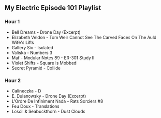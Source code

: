 ## My Electric Episode 101 Playlist

### Hour 1
* Bell Dreams - Drone Day (Excerpt)
* Elizabeth Veldon - Tom Weir Cannot See The Carved Faces On The Auld Wife's Lifts
* Gallery Six - Isolated
* Valiska - Numbers 3
* Maf - Modular Notes 89 - ER-301 Study II
* Violet Shifts - Square Is Mobbed
* Secret Pyramid - Collide

### Hour 2
* Calineczka - D
* E. Dulanowsky - Drone Day (Excerpt)
* L'Ordre De Infiniment Nada - Rats Sorciers #8
* Feu Doux - Translations
* Loscil & Seabuckthorn - Dust Clouds
